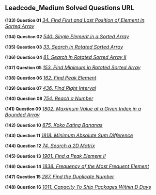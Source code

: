 ## Leadcode_Medium Solved Questions URL

**(133) Question 01** <a href="https://leetcode.com/problems/find-first-and-last-position-of-element-in-sorted-array/" target="_blank" style="font-size: 16px;dispaly:inline-block;">_34. Find First and Last Position of Element in Sorted Array_</a> <br/>

**(134) Question 02** <a href="https://leetcode.com/problems/single-element-in-a-sorted-array/submissions/" target="_blank" style="font-size: 16px;dispaly:inline-block;">_540. Single Element in a Sorted Array_</a> <br/>

**(135) Question 03** <a href="https://leetcode.com/problems/search-in-rotated-sorted-array/submissions/" target="_blank" style="font-size: 16px;dispaly:inline-block;">_33. Search in Rotated Sorted Array_</a> <br/>

**(136) Question 04** <a href="https://leetcode.com/problems/search-in-rotated-sorted-array-ii/submissions/925504232/" target="_blank" style="font-size: 16px;dispaly:inline-block;">_81. Search in Rotated Sorted Array II_</a> <br/>

**(137) Question 05** <a href="https://leetcode.com/problems/find-minimum-in-rotated-sorted-array/submissions/925539740/" target="_blank" style="font-size: 16px;dispaly:inline-block;">_153. Find Minimum in Rotated Sorted Array_</a> <br/>

**(138) Question 06** <a href="https://leetcode.com/problems/find-peak-element/submissions/925566529/" target="_blank" style="font-size: 16px;dispaly:inline-block;">_162. Find Peak Element_</a> <br/>

**(139) Question 07** <a href="https://leetcode.com/problems/find-right-interval/submissions/" target="_blank" style="font-size: 16px;dispaly:inline-block;">_436. Find Right Interval_</a> <br/>

**(140) Question 08** <a href="https://leetcode.com/problems/reach-a-number/submissions/926246669/" target="_blank" style="font-size: 16px;dispaly:inline-block;">_754. Reach a Number_</a> <br/>

**(141) Question 09** <a href="https://leetcode.com/problems/reach-a-number/submissions/926246669/" target="_blank" style="font-size: 16px;dispaly:inline-block;">_1802. Maximum Value at a Given Index in a Bounded Array_</a> <br/>

**(142) Question 10** <a href="https://leetcode.com/problems/koko-eating-bananas/submissions/926459423/" target="_blank" style="font-size: 16px;dispaly:inline-block;">_875. Koko Eating Bananas_</a> <br/>

**(143) Question 11** <a href="https://leetcode.com/problems/minimum-absolute-sum-difference/submissions/926693203/" target="_blank" style="font-size: 16px;dispaly:inline-block;">_1818. Minimum Absolute Sum Difference_</a> <br/>

**(144) Question 12** <a href="https://leetcode.com/problems/search-a-2d-matrix/submissions/926708593/" target="_blank" style="font-size: 16px;dispaly:inline-block;">_74. Search a 2D Matrix_</a> <br/>

**(145) Question 13** <a href="https://leetcode.com/problems/find-a-peak-element-ii/submissions/926773161/" target="_blank" style="font-size: 16px;dispaly:inline-block;">_1901. Find a Peak Element II_</a> <br/>

**(146) Question 14** <a href="https://leetcode.com/problems/frequency-of-the-most-frequent-element/submissions/929724852/" target="_blank" style="font-size: 16px;dispaly:inline-block;">_1838. Frequency of the Most Frequent Element_</a> <br/>

**(147) Question 15** <a href="https://leetcode.com/problems/find-the-duplicate-number/submissions/929879126/" target="_blank" style="font-size: 16px;dispaly:inline-block;">_287. Find the Duplicate Number_</a> <br/>

**(148) Question 16** <a href="https://leetcode.com/problems/capacity-to-ship-packages-within-d-days/submissions/929962450/" target="_blank" style="font-size: 16px;dispaly:inline-block;">_1011. Capacity To Ship Packages Within D Days_</a> <br/>
